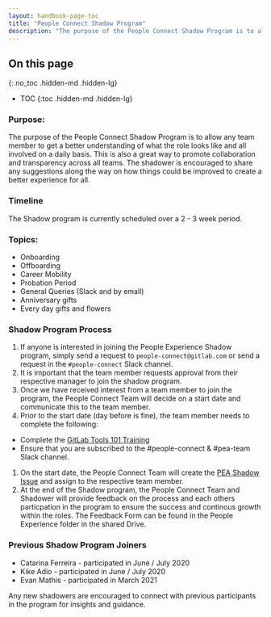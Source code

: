 ```yaml
---
layout: handbook-page-toc
title: "People Connect Shadow Program"
description: "The purpose of the People Connect Shadow Program is to allow any team member to get a better understanding of what the role looks like and all involved on a daily basis."
---
```


## On this page
{:.no_toc .hidden-md .hidden-lg}

- TOC
{:toc .hidden-md .hidden-lg}

### Purpose:

The purpose of the People Connect Shadow Program is to allow any team member to get a better understanding of what the role looks like and all involved on a daily basis. This is also a great way to promote collaboration and transparency across all teams. The shadower is encouraged to share any suggestions along the way on how things could be improved to create a better experience for all.

### Timeline

The Shadow program is currently scheduled over a 2 - 3 week period. 

### Topics:

- Onboarding
- Offboarding
- Career Mobility
- Probation Period
- General Queries (Slack and by email)
- Anniversary gifts 
- Every day gifts and flowers

### Shadow Program Process

1. If anyone is interested in joining the People Experience Shadow program, simply send a request to `people-connect@gitlab.com` or send a request in the `#people-connect` Slack channel.
1. It is important that the team member requests approval from their respective manager to join the shadow program. 
1. Once we have received interest from a team member to join the program, the People Connect Team will decide on a start date and communicate this to the team member.
1. Prior to the start date (day before is fine), the team member needs to complete the following:
- Complete the [GitLab Tools 101 Training](/handbook/people-group/learning-and-development/gitlab-101/)
- Ensure that you are subscribed to the #people-connect & #pea-team Slack channel.
1. On the start date, the People Connect Team will create the [PEA Shadow Issue](https://gitlab.com/gitlab-com/people-group/people-operations/employment-templates/-/blob/main/.gitlab/issue_templates/people_experience_team_shadow.md) and assign to the respective team member.  
1. At the end of the Shadow program, the People Connect Team and Shadower will provide feedback on the process and each others particpation in the program to ensure the success and continous growth within the roles. The Feedback Form can be found in the People Experience folder in the shared Drive. 

### Previous Shadow Program Joiners

- Catarina Ferreira - participated in June / July 2020
- Kike Adio - participated in June / July 2020
- Evan Mathis - participated in March 2021

Any new shadowers are encouraged to connect with previous participants in the program for insights and guidance. 

